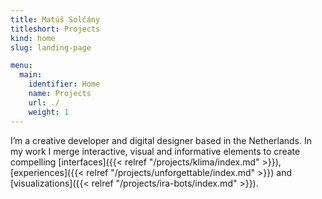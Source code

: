 ```yaml
---
title: Matúš Solčány
titleshort: Projects
kind: home
slug: landing-page

menu:
  main:
    identifier: Home
    name: Projects
    url: ./
    weight: 1
---
```

I’m a creative developer and digital designer based in the Netherlands. In my work I merge interactive, visual and informative elements to create compelling [interfaces]({{< relref "/projects/klima/index.md" >}}), [experiences]({{< relref "/projects/unforgettable/index.md" >}}) and [visualizations]({{< relref "/projects/ira-bots/index.md" >}}). 




